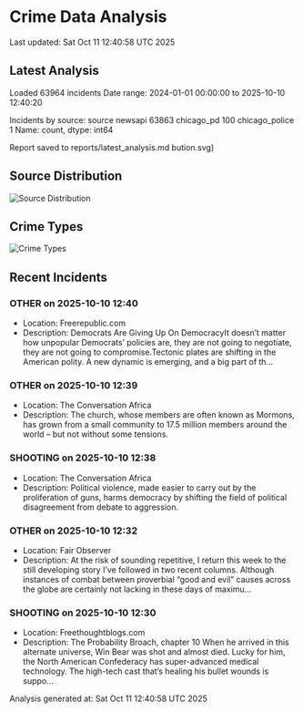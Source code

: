 # Crime Data Analysis
Last updated: Sat Oct 11 12:40:58 UTC 2025

## Latest Analysis

Loaded 63964 incidents
Date range: 2024-01-01 00:00:00 to 2025-10-10 12:40:20

Incidents by source:
source
newsapi           63863
chicago_pd          100
chicago_police        1
Name: count, dtype: int64

Report saved to reports/latest_analysis.md
bution.svg)

## Source Distribution
![Source Distribution](images/source_distribution.svg)

## Crime Types
![Crime Types](images/crime_types.svg)

## Recent Incidents

### OTHER on 2025-10-10 12:40
- Location: Freerepublic.com
- Description: Democrats Are Giving Up On DemocracyIt doesn’t matter how unpopular Democrats’ policies are, they are not going to negotiate, they are not going to compromise.Tectonic plates are shifting in the American polity. A new dynamic is emerging, and a big part of th…


### OTHER on 2025-10-10 12:39
- Location: The Conversation Africa
- Description: The church, whose members are often known as Mormons, has grown from a small community to 17.5 million members around the world – but not without some tensions.


### SHOOTING on 2025-10-10 12:38
- Location: The Conversation Africa
- Description: Political violence, made easier to carry out by the proliferation of guns, harms democracy by shifting the field of political disagreement from debate to aggression.


### OTHER on 2025-10-10 12:32
- Location: Fair Observer
- Description: At the risk of sounding repetitive, I return this week to the still developing story I’ve followed in two recent columns. Although instances of combat between proverbial “good and evil” causes across the globe are certainly not lacking in these days of maximu…


### SHOOTING on 2025-10-10 12:30
- Location: Freethoughtblogs.com
- Description: The Probability Broach, chapter 10 When he arrived in this alternate universe, Win Bear was shot and almost died. Lucky for him, the North American Confederacy has super-advanced medical technology. The high-tech cast that’s healing his bullet wounds is suppo…

Analysis generated at: Sat Oct 11 12:40:58 UTC 2025
